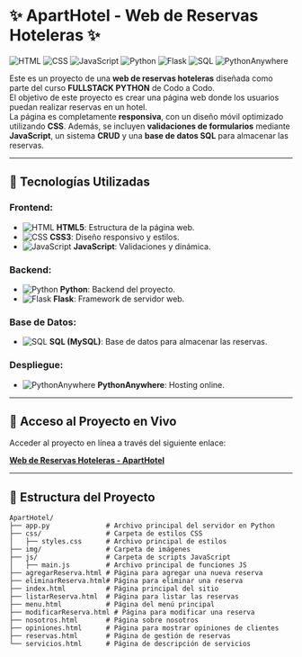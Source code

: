 # ✨ ApartHotel - Web de Reservas Hoteleras ✨

![HTML](https://img.shields.io/badge/HTML5-orange?logo=html5)
![CSS](https://img.shields.io/badge/CSS3-blue?logo=css3)
![JavaScript](https://img.shields.io/badge/JavaScript-yellow?logo=javascript)
![Python](https://img.shields.io/badge/Python-3.9-green?logo=python)
![Flask](https://img.shields.io/badge/Flask-Microframework-blue?logo=flask)
![SQL](https://img.shields.io/badge/SQL-Database-red?logo=database)
![PythonAnywhere](https://img.shields.io/badge/PythonAnywhere-Hosting-brightgreen?logo=python)

Este es un proyecto de una **web de reservas hoteleras** diseñada como parte del curso **FULLSTACK PYTHON** de Codo a Codo.  
El objetivo de este proyecto es crear una página web donde los usuarios puedan realizar reservas en un hotel.  
La página es completamente **responsiva**, con un diseño móvil optimizado utilizando **CSS**. Además, se incluyen **validaciones de formularios** mediante **JavaScript**, un sistema **CRUD** y una **base de datos SQL** para almacenar las reservas.

---

## 🔧 Tecnologías Utilizadas

### **Frontend**:

- ![HTML](https://img.shields.io/badge/HTML5-orange?logo=html5) **HTML5**: Estructura de la página web.
- ![CSS](https://img.shields.io/badge/CSS3-blue?logo=css3) **CSS3**: Diseño responsivo y estilos.
- ![JavaScript](https://img.shields.io/badge/JavaScript-yellow?logo=javascript) **JavaScript**: Validaciones y dinámica.

### **Backend**:

- ![Python](https://img.shields.io/badge/Python-3.9-green?logo=python) **Python**: Backend del proyecto.
- ![Flask](https://img.shields.io/badge/Flask-Microframework-blue?logo=flask) **Flask**: Framework de servidor web.

### **Base de Datos**:

- ![SQL](https://img.shields.io/badge/SQL-Database-red?logo=database) **SQL (MySQL)**: Base de datos para almacenar las reservas.

### **Despliegue**:

- ![PythonAnywhere](https://img.shields.io/badge/PythonAnywhere-Hosting-brightgreen?logo=python) **PythonAnywhere**: Hosting online.

---
## 🔗 Acceso al Proyecto en Vivo

Acceder al proyecto en línea a través del siguiente enlace:

[**Web de Reservas Hoteleras - ApartHotel**](https://aparthotelsnow.netlify.app/)



---

## 📁 Estructura del Proyecto

```plaintext
ApartHotel/
├── app.py              # Archivo principal del servidor en Python
├── css/                # Carpeta de estilos CSS
│   ├── styles.css      # Archivo principal de estilos
├── img/                # Carpeta de imágenes
├── js/                 # Carpeta de scripts JavaScript
│   ├── main.js         # Archivo principal de funciones JS
├── agregarReserva.html # Página para agregar una nueva reserva
├── eliminarReserva.html# Página para eliminar una reserva
├── index.html          # Página principal del sitio
├── listarReserva.html  # Página para listar las reservas
├── menu.html           # Página del menú principal
├── modificarReserva.html # Página para modificar una reserva
├── nosotros.html       # Página sobre nosotros
├── opiniones.html      # Página para mostrar opiniones de clientes
├── reservas.html       # Página de gestión de reservas
└── servicios.html      # Página de descripción de servicios

